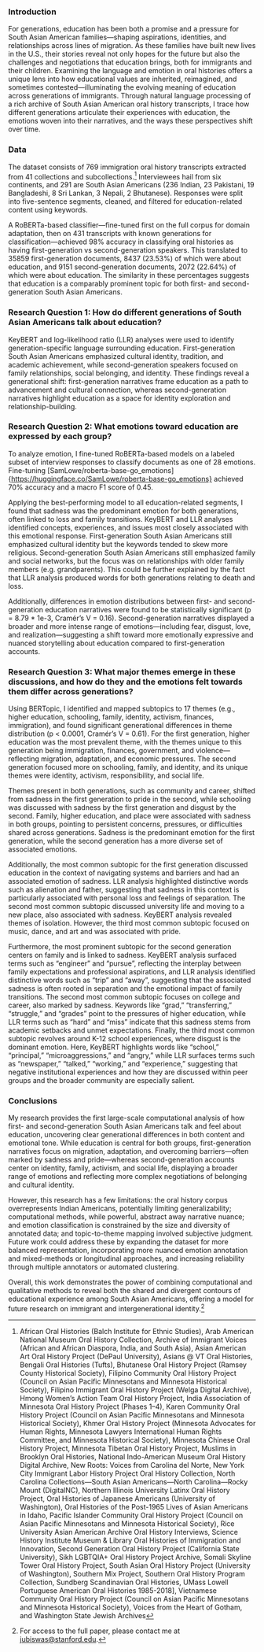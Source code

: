 ### Introduction
For generations, education has been both a promise and a pressure for South Asian American families—shaping aspirations, identities, and relationships across lines of migration. As these families have built new lives in the U.S., their stories reveal not only hopes for the future but also the challenges and negotiations that education brings, both for immigrants and their children. Examining the language and emotion in oral histories offers a unique lens into how educational values are inherited, reimagined, and sometimes contested—illuminating the evolving meaning of education across generations of immigrants. Through natural language processing of a rich archive of South Asian American oral history transcripts, I trace how different generations articulate their experiences with education, the emotions woven into their narratives, and the ways these perspectives shift over time.

### Data
The dataset consists of 769 immigration oral history transcripts extracted from 41 collections and subcollections.[^1] Interviewees hail from six continents, and 291 are South Asian Americans (236 Indian, 23 Pakistani, 19 Bangladeshi, 8 Sri Lankan, 3 Nepali, 2 Bhutanese). Responses were split into five-sentence segments, cleaned, and filtered for education-related content using keywords. 

A RoBERTa-based classifier—fine-tuned first on the full corpus for domain adaptation, then on 431 transcripts with known generations for classification—achieved 98% accuracy in classifying oral histories as having first-generation vs second-generation speakers. This translated to 35859 first-generation documents, 8437 (23.53\%) of which were about education, and 9151 second-generation documents, 2072 (22.64\%) of which were about education. The similarity in these percentages suggests that education is a comparably prominent topic for both first- and second-generation South Asian Americans.

### Research Question 1: How do different generations of South Asian Americans talk about education?
KeyBERT and log-likelihood ratio (LLR) analyses were used to identify generation-specific language surrounding education. First-generation South Asian Americans emphasized cultural identity, tradition, and academic achievement, while second-generation speakers focused on family relationships, social belonging, and identity. These findings reveal a generational shift: first-generation narratives frame education as a path to advancement and cultural connection, whereas second-generation narratives highlight education as a space for identity exploration and relationship-building.

### Research Question 2: What emotions toward education are expressed by each group?
To analyze emotion, I fine-tuned RoBERTa-based models on a labeled subset of interview responses to classify documents as one of 28 emotions. Fine-tuning [SamLowe/roberta-base-go_emotions]{https://huggingface.co/SamLowe/roberta-base-go_emotions} achieved 70% accuracy and a macro F1 score of 0.45. 

Applying the best-performing model to all education-related segments, I found that sadness was the predominant emotion for both generations, often linked to loss and family transitions. KeyBERT and LLR analyses identified concepts, experiences, and issues most closely associated with this emotional response. First-generation South Asian Americans still emphasized cultural identity but the keywords tended to skew more religious. Second-generation South Asian Americans still emphasized family and social networks, but the focus was on relationships with older family members (e.g. grandparents). This could be further explained by the fact that LLR analysis produced words for both generations relating to death and loss. 

Additionally, differences in emotion distributions between first- and second-generation education narratives were found to be statistically significant (p = 8.79 * 1e-3, Cramér’s V = 0.16). Second-generation narratives displayed a broader and more intense range of emotions—including fear, disgust, love, and realization—suggesting a shift toward more emotionally expressive and nuanced storytelling about education compared to first-generation accounts.

### Research Question 3: What major themes emerge in these discussions, and how do they and the emotions felt towards them differ across generations?
Using BERTopic, I identified and mapped subtopics to 17 themes (e.g., higher education, schooling, family, identity, activism, finances, immigration), and found significant generational differences in theme distribution (p < 0.0001, Cramér’s V = 0.61). For the first generation, higher education was the most prevalent theme, with the themes unique to this generation being immigration, finances, government, and violence—reflecting migration, adaptation, and economic pressures. The second generation focused more on schooling, family, and identity, and its unique themes were identity, activism, responsibility, and social life.

Themes present in both generations, such as community and career, shifted from sadness in the first generation to pride in the second, while schooling was discussed with sadness by the first generation and disgust by the second. Family, higher education, and place were associated with sadness in both groups, pointing to persistent concerns, pressures, or difficulties shared across generations. Sadness is the predominant emotion for the first generation, while the second generation has a more diverse set of associated emotions.

Additionally, the most common subtopic for the first generation discussed education in the context of navigating systems and barriers and had an associated emotion of sadness. LLR analysis highlighted distinctive words such as alienation and father, suggesting that sadness in this context is particularly associated with personal loss and feelings of separation. The second most common subtopic discussed university life and moving to a new place, also associated with sadness. KeyBERT analysis revealed themes of isolation. However, the third most common subtopic focused on music, dance, and art and was associated with pride.

Furthermore, the most prominent subtopic for the second generation centers on family and is linked to sadness. KeyBERT analysis surfaced terms such as “engineer” and “pursue”, reflecting the interplay between family expectations and professional aspirations, and LLR analysis identified distinctive words such as “trip” and “away”, suggesting that the associated sadness is often rooted in separation and the emotional impact of family transitions. The second most common subtopic focuses on college and career, also marked by sadness. Keywords like “grad,” “transferring,” “struggle,” and “grades” point to the pressures of higher education, while LLR terms such as “hard” and “miss” indicate that this sadness stems from academic setbacks and unmet expectations. Finally, the third most common subtopic revolves around K-12 school experiences, where disgust is the dominant emotion. Here, KeyBERT highlights words like “school,” “principal,” “microaggressions,” and “angry,” while LLR surfaces terms such as “newspaper,” “talked,” “working,” and “experience,” suggesting that negative institutional experiences and how they are discussed within peer groups and the broader community are especially salient.

### Conclusions
My research provides the first large-scale computational analysis of how first- and second-generation South Asian Americans talk and feel about education, uncovering clear generational differences in both content and emotional tone. While education is central for both groups, first-generation narratives focus on migration, adaptation, and overcoming barriers—often marked by sadness and pride—whereas second-generation accounts center on identity, family, activism, and social life, displaying a broader range of emotions and reflecting more complex negotiations of belonging and cultural identity.

However, this research has a few limitations: the oral history corpus overrepresents Indian Americans, potentially limiting generalizability; computational methods, while powerful, abstract away narrative nuance; and emotion classification is constrained by the size and diversity of annotated data; and topic-to-theme mapping involved subjective judgment. Future work could address these by expanding the dataset for more balanced representation, incorporating more nuanced emotion annotation and mixed-methods or longitudinal approaches, and increasing reliability through multiple annotators or automated clustering. 

Overall, this work demonstrates the power of combining computational and qualitative methods to reveal both the shared and divergent contours of educational experience among South Asian Americans, offering a model for future research on immigrant and intergenerational identity.[^2]

[^1]: African Oral Histories (Balch Institute for Ethnic Studies), Arab American National Museum Oral History Collection, Archive of Immigrant Voices (African and African Diaspora, India, and South Asia), Asian American Art Oral History Project (DePaul University), Asians @ VT Oral Histories, Bengali Oral Histories (Tufts), Bhutanese Oral History Project (Ramsey County Historical Society), Filipino Community Oral History Project (Council on Asian Pacific Minnesotans and Minnesota Historical Society), Filipino Immigrant Oral History Project (Welga Digital Archive), Hmong Women’s Action Team Oral History Project, India Association of Minnesota Oral History Project (Phases 1–4), Karen Community Oral History Project (Council on Asian Pacific Minnesotans and Minnesota Historical Society), Khmer Oral History Project (Minnesota Advocates for Human Rights, Minnesota Lawyers International Human Rights Committee, and Minnesota Historical Society), Minnesota Chinese Oral History Project, Minnesota Tibetan Oral History Project, Muslims in Brooklyn Oral Histories, National Indo-American Museum Oral History Digital Archive, New Roots: Voices from Carolina del Norte, New York City Immigrant Labor History Project Oral History Collection, North Carolina Collections—South Asian Americans—North Carolina—Rocky Mount (DigitalNC), Northern Illinois University Latinx Oral History Project, Oral Histories of Japanese Americans (University of Washington), Oral Histories of the Post-1965 Lives of Asian Americans in Idaho, Pacific Islander Community Oral History Project (Council on Asian Pacific Minnesotans and Minnesota Historical Society), Rice University Asian American Archive Oral History Interviews, Science History Institute Museum & Library Oral Histories of Immigration and Innovation, Second Generation Oral History Project (California State University), Sikh LGBTQIA+ Oral History Project Archive, Somali Skyline Tower Oral History Project, South Asian Oral History Project (University of Washington), Southern Mix Project, Southern Oral History Program Collection, Sundberg Scandinavian Oral Histories, UMass Lowell Portuguese American Oral Histories 1985-2018], Vietnamese Community Oral History Project (Council on Asian Pacific Minnesotans and Minnesota Historical Society), Voices from the Heart of Gotham, and Washington State Jewish Archives
[^2]: For access to the full paper, please contact me at jubiswas@stanford.edu. 

